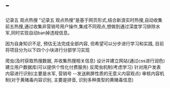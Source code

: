 # -
记录五 观点热搜
"记录五 观点热搜"是基于网页形式,结合新浪实时热搜,自动收集前五热搜,通过收集非营销号用户操作,集成不同观点,想做到通过深度学习排除水军,同时实现自动ban掉违规信息。

因为自身知识不足, 预估无法完成全部内容, 但希望可以分步进行学习和实践, 目前将项目分为以下四个小块进行分部学习实现

爬虫(及时获取热搜数据, 并收集热搜相关信息)
设计并建立网站(通过css进行润色)
建立用户数据库(可以提供个性化付费服务)
反爬虫机制(考虑学习)
针对用户发表内容进行识别(主要是水军, 营销号 --发送刷屏性质的无意义内容观点)
审核内容机制(对于黄赌毒内容识别, 主要是拼音, 识别多种类型的黄赌毒信息)
